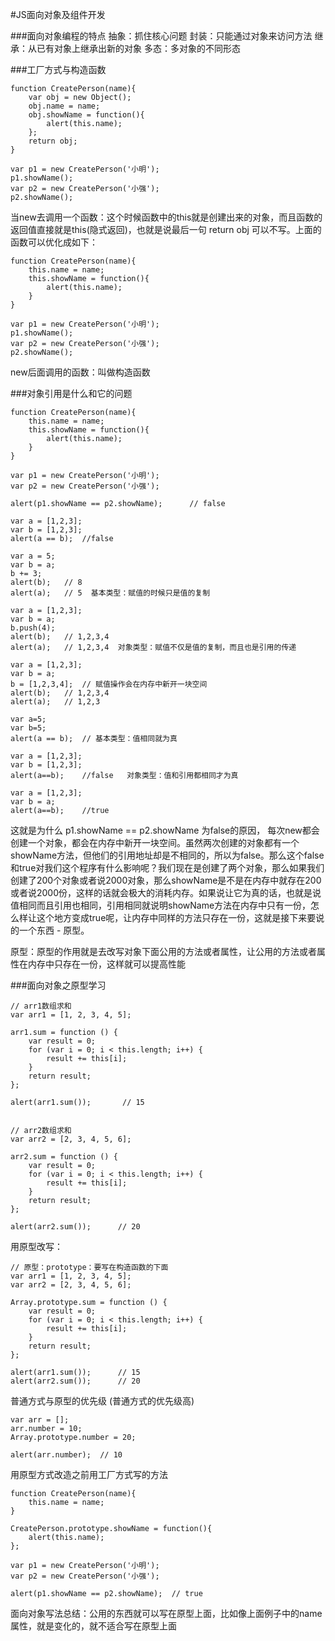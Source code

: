 #JS面向对象及组件开发

###面向对象编程的特点
抽象：抓住核心问题
封装：只能通过对象来访问方法
继承：从已有对象上继承出新的对象
多态：多对象的不同形态

###工厂方式与构造函数
```
function CreatePerson(name){
    var obj = new Object();
    obj.name = name;
    obj.showName = function(){
        alert(this.name);
    };
    return obj;
}

var p1 = new CreatePerson('小明');
p1.showName();
var p2 = new CreatePerson('小强');
p2.showName();
```

当new去调用一个函数：这个时候函数中的this就是创建出来的对象，而且函数的返回值直接就是this(隐式返回)，也就是说最后一句 return obj 可以不写。上面的函数可以优化成如下：

```
function CreatePerson(name){
    this.name = name;
    this.showName = function(){
        alert(this.name);
    }
}

var p1 = new CreatePerson('小明');
p1.showName();
var p2 = new CreatePerson('小强');
p2.showName();
```

new后面调用的函数：叫做构造函数

###对象引用是什么和它的问题
```
function CreatePerson(name){
    this.name = name;
    this.showName = function(){
        alert(this.name);
    }
}

var p1 = new CreatePerson('小明');
var p2 = new CreatePerson('小强');

alert(p1.showName == p2.showName);      // false
```

```
var a = [1,2,3];
var b = [1,2,3];
alert(a == b);  //false
```

```
var a = 5;
var b = a;
b += 3;
alert(b);   // 8
alert(a);   // 5  基本类型：赋值的时候只是值的复制
```

```
var a = [1,2,3];
var b = a;
b.push(4);
alert(b);   // 1,2,3,4
alert(a);   // 1,2,3,4  对象类型：赋值不仅是值的复制，而且也是引用的传递
```

```
var a = [1,2,3];
var b = a;
b = [1,2,3,4];  // 赋值操作会在内存中新开一块空间
alert(b);   // 1,2,3,4
alert(a);   // 1,2,3
```

```
var a=5;
var b=5;
alert(a == b);  // 基本类型：值相同就为真
```

```
var a = [1,2,3];
var b = [1,2,3];
alert(a==b);    //false   对象类型：值和引用都相同才为真
```

```
var a = [1,2,3];
var b = a;
alert(a==b);    //true
```

这就是为什么 p1.showName == p2.showName 为false的原因， 每次new都会创建一个对象，都会在内存中新开一块空间。虽然两次创建的对象都有一个showName方法，但他们的引用地址却是不相同的，所以为false。那么这个false和true对我们这个程序有什么影响呢？我们现在是创建了两个对象，那么如果我们创建了200个对象或者说2000对象，那么showName是不是在内存中就存在200或者说2000份，这样的话就会极大的消耗内存。如果说让它为真的话，也就是说值相同而且引用也相同，引用相同就说明showName方法在内存中只有一份，怎么样让这个地方变成true呢，让内存中同样的方法只存在一份，这就是接下来要说的一个东西 - 原型。

原型：原型的作用就是去改写对象下面公用的方法或者属性，让公用的方法或者属性在内存中只存在一份，这样就可以提高性能

###面向对象之原型学习
```
// arr1数组求和
var arr1 = [1, 2, 3, 4, 5];

arr1.sum = function () {
    var result = 0;
    for (var i = 0; i < this.length; i++) {
        result += this[i];
    }
    return result;
};

alert(arr1.sum());       // 15


// arr2数组求和
var arr2 = [2, 3, 4, 5, 6];

arr2.sum = function () {
    var result = 0;
    for (var i = 0; i < this.length; i++) {
        result += this[i];
    }
    return result;
};

alert(arr2.sum());      // 20
```

用原型改写：
```
// 原型：prototype：要写在构造函数的下面
var arr1 = [1, 2, 3, 4, 5];
var arr2 = [2, 3, 4, 5, 6];

Array.prototype.sum = function () {
    var result = 0;
    for (var i = 0; i < this.length; i++) {
        result += this[i];
    }
    return result;
};

alert(arr1.sum());		// 15
alert(arr2.sum());		// 20
```

普通方式与原型的优先级 (普通方式的优先级高)
```
var arr = [];
arr.number = 10;
Array.prototype.number = 20;

alert(arr.number);  // 10
```

用原型方式改造之前用工厂方式写的方法
```
function CreatePerson(name){
    this.name = name;
}

CreatePerson.prototype.showName = function(){
    alert(this.name);
};

var p1 = new CreatePerson('小明');
var p2 = new CreatePerson('小强');

alert(p1.showName == p2.showName);  // true
```

面向对象写法总结：公用的东西就可以写在原型上面，比如像上面例子中的name属性，就是变化的，就不适合写在原型上面




